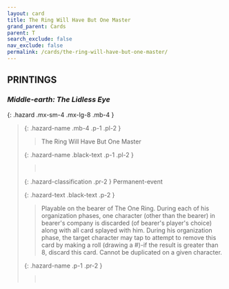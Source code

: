 ```yaml
---
layout: card
title: The Ring Will Have But One Master
grand_parent: Cards
parent: T
search_exclude: false
nav_exclude: false
permalink: /cards/the-ring-will-have-but-one-master/
---
```


## PRINTINGS


### _Middle-earth: The Lidless Eye_

{: .hazard .mx-sm-4 .mx-lg-8 .mb-4 }
> {: .hazard-name .mb-4 .p-1 .pl-2 }
> > <div class="hazard-mp"></div>
> > <div class="card-name">The Ring Will Have But One Master</div>
>
> {: .hazard-name .black-text .p-1 .pl-2 }
> > &nbsp;
>
> {: .hazard-classification .pr-2 }
> Permanent-event
>
> {: .hazard-text .black-text .p-2 }
> > Playable on the bearer of The One Ring. During each of his organization phases, one character (other than the bearer) in bearer's company is discarded (of bearer's player's choice) along with all card splayed with him. During his organization phase, the target character may tap to attempt to remove this card by making a roll (drawing a #)-if the result is greater than 8, discard this card. Cannot be duplicated on a given character. 
>
> {: .hazard-name .p-1 .pr-2 }
> > <div class="card-shield"></div>
> > <div class="card-corruption">&nbsp;</div>

